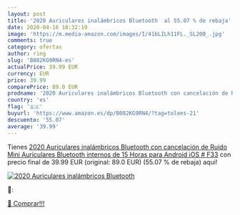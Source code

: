 ```yaml
---
layout: post
title: '2020 Auriculares inalámbricos Bluetooth  al 55.07 % de rebaja'
date: 2020-04-16 18:32:19
image: 'https://m.media-amazon.com/images/I/41bLILh11FL._SL200_.jpg'
comments: true
category: ofertas
author: ring
slug: 'B082KG9RN4-es'
actualPrice: 39.99 EUR
currency: EUR
price: 39.99
comparePrice: 89.0 EUR
prodname: '2020 Auriculares inalámbricos Bluetooth con cancelación de Ruido  Mini Auriculares Bluetooth internos de 15 Horas para Android iOS # F33'
country: 'es'
flag: '🇪🇸'
buyurl: 'https://www.amazon.es/dp/B082KG9RN4/?tag=tolees-21'
descuento: '55.07'
average: '39.99'
---
```


Tienes [2020 Auriculares inalámbricos Bluetooth con cancelación de Ruido  Mini Auriculares Bluetooth internos de 15 Horas para Android iOS # F33](https://www.amazon.es/dp/B082KG9RN4/?tag=tolees-21) con precio final de  39.99 EUR (original: 89.0 EUR) (55.07 %  de rebaja) aqui!

[![2020 Auriculares inalámbricos Bluetooth ](https://m.media-amazon.com/images/I/41bLILh11FL._SL200_.jpg)](https://www.amazon.es/dp/B082KG9RN4/?tag=tolees-21)

🔎:


[🛒 Comprar!!!](https://www.amazon.es/dp/B082KG9RN4/?tag=tolees-21)

